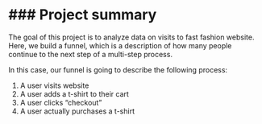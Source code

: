 # ### Project summary

The goal of this project is to analyze data on visits to fast fashion website. Here, we build a funnel, which is a description of how many people continue to the next step of a multi-step process.

In this case, our funnel is going to describe the following process:

1. A user visits website
2. A user adds a t-shirt to their cart
3. A user clicks “checkout”
4. A user actually purchases a t-shirt
